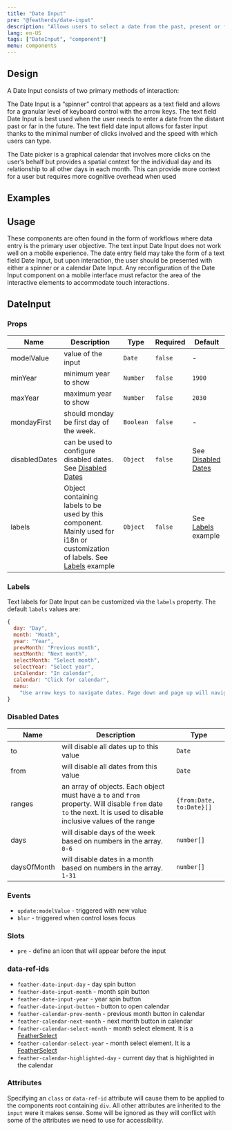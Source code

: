 ```yaml
---
title: "Date Input"
pre: "@featherds/date-input"
description: "Allows users to select a date from the past, present or future."
lang: en-US
tags: ["DateInput", "component"]
menu: components
---
```


## Design

A Date Input consists of two primary methods of interaction:

The Date Input is a “spinner” control that appears as a text field and allows for a granular level of keyboard control with the arrow keys. The text field Date Input is best used when the user needs to enter a date from the distant past or far in the future. The text field date input allows for faster input thanks to the minimal number of clicks involved and the speed with which users can type.

The Date picker is a graphical calendar that involves more clicks on the user’s behalf but provides a spatial context for the individual day and its relationship to all other days in each month. This can provide more context for a user but requires more cognitive overhead when used

## Examples

<DateInput-Examples />

## Usage

These components are often found in the form of workflows where data entry is the primary user objective. The text input Date Input does not work well on a mobile experience. The date entry field may take the form of a text field Date Input, but upon interaction, the user should be presented with either a spinner or a calendar Date Input. Any reconfiguration of the Date Input component on a mobile interface must refactor the area of the interactive elements to accommodate touch interactions.

## DateInput

### Props

| Name          | Description                                                                                                                           | Type      | Required | Default                               |
| ------------- | ------------------------------------------------------------------------------------------------------------------------------------- | --------- | -------- | ------------------------------------- |
| modelValue    | value of the input                                                                                                                    | `Date`    | `false`  | -                                     |
| minYear       | minimum year to show                                                                                                                  | `Number`  | `false`  | `1900`                                |
| maxYear       | maximum year to show                                                                                                                  | `Number`  | `false`  | `2030`                                |
| mondayFirst   | should monday be first day of the week.                                                                                               | `Boolean` | `false`  | -                                     |
| disabledDates | can be used to configure disabled dates. See [Disabled Dates](#disabled-dates)                                                        | `Object`  | `false`  | See [Disabled Dates](#disabled-dates) |
| labels        | Object containing labels to be used by this component. Mainly used for i18n or customization of labels. See [Labels](#labels) example | `Object`  | `false`  | See [Labels](#labels) example         |

### Labels

Text labels for Date Input can be customized via the `labels` property. The default `labels` values are:

```js
{
  day: "Day",
  month: "Month",
  year: "Year",
  prevMonth: "Previous month",
  nextMonth: "Next month",
  selectMonth: "Select month",
  selectYear: "Select year",
  inCalendar: "In calendar",
  calendar: "Click for calendar",
  menu:
    "Use arrow keys to navigate dates. Page down and page up will navigate by month. Shift page down and shift page up will navigate by year. Press escape to exit the calendar."
}
```

### Disabled Dates

| Name        | Description                                                                                                                                                        | Type                     |
| ----------- | ------------------------------------------------------------------------------------------------------------------------------------------------------------------ | ------------------------ |
| to          | will disable all dates up to this value                                                                                                                            | `Date`                   |
| from        | will disable all dates from this value                                                                                                                             | `Date`                   |
| ranges      | an array of objects. Each object must have a `to` and `from` property. Will disable `from` date `to` the next. It is used to disable inclusive values of the range | `{from:Date, to:Date}[]` |
| days        | will disable days of the week based on numbers in the array. `0-6`                                                                                                 | `number[]`               |
| daysOfMonth | will disable dates in a month based on numbers in the array. `1-31`                                                                                                | `number[]`               |

### Events

- `update:modelValue` - triggered with new value
- `blur` - triggered when control loses focus

### Slots

- `pre` - define an icon that will appear before the input

### data-ref-ids

- `feather-date-input-day` - day spin button
- `feather-date-input-month` - month spin button
- `feather-date-input-year` - year spin button
- `feather-date-input-button` - button to open calendar
- `feather-calendar-prev-month` - previous month button in calendar
- `feather-calendar-next-month` - next month button in calendar
- `feather-calendar-select-month` - month select element. It is a [FeatherSelect](../../Select/Components/FeatherSelect.html)
- `feather-calendar-select-year` - month select element. It is a [FeatherSelect](../../Select/Components/FeatherSelect.html)
- `feather-calendar-highlighted-day` - current day that is highlighted in the calendar

### Attributes

Specifying an `class` or `data-ref-id` attribute will cause them to be applied to the components root containing `div`. All other attributes are inherited to the `input` were it makes sense. Some will be ignored as they will conflict with some of the attributes we need to use for accessibility.

